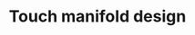 ---
home: true
icon: home
title: Touch manifold design
heroImage: /logo.svg
heroText: TouchMDesign 阀块设计软件
tagline: 在SolidWorks中使用TouchMDesign设计液压集成块
actions:
  - text: 使用指南 💡
    link: /zh/docs/
    type: primary

features:
  - title: 和SolidWorks完全集成
    icon: markdown
    details: 像使用SolidWorks一样使用TouchMDesign来设计阀块

  - title: 丰富的孔腔库
    icon: slides
    details: 集成了常见的孔腔来助力您快速设计

  - title: 快速扩展孔腔库
    icon: layout
    details: 可以快速添加您的自定义孔腔库

  - title: 分享孔腔库
    icon: comment
    details: 将您创建的孔腔库通过文件直接分享给您的同事

  - title: 移动对齐连接
    icon: info
    details: 丰富的操作来将您脑海中的设计变为现实

  - title: 间隙检查
    icon: blog
    details: 一键检查您的设计结果是否满足要求
    
  - title: 连通性检查
    icon: palette
    details: 快速识别您设计的通道

  - title: 工程图
    icon: contrast
    details: 快速导出阀块的工程图

copyright: false
footer: 使用 <a href="https://vuepress-theme-hope.github.io/v2/" target="_blank">VuePress Theme Hope</a> 主题 | TouchMDesign © 2022-present NJTouch Ltd China

---